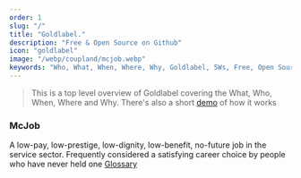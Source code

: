 ```yaml
---
order: 1
slug: "/"
title: "Goldlabel."
description: "Free & Open Source on Github"
icon: "goldlabel"
image: "/webp/coupland/mcjob.webp"
keywords: "Who, What, When, Where, Why, Goldlabel, 5Ws, Free, Open Source, Github, contact, OPENAI"
---
```


> This is a top level overview of Goldlabel covering the What, Who, When, Where and Why. There's also a short [demo](/demo) of how it works

### McJob 
A low-pay, low-prestige, low-dignity, low-benefit, no-future job in the service sector. Frequently considered a satisfying career choice by people who have never held one [Glossary](/glossary)

